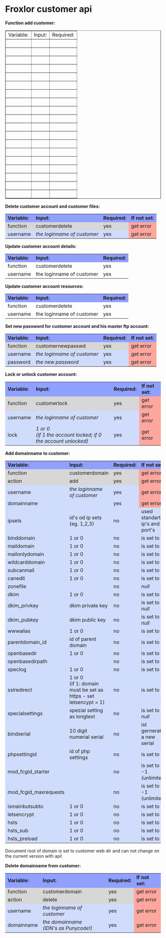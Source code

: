 <!doctype html>
<html>
<head>
<meta charset="utf-8">
<title>Froxlor Admin-API</title>
</head>

<body>
<h1>Froxlor customer api</h1>
<p><strong>Function add customer:</strong></p>
<table width="200" border="1">
  <tbody>
    <tr>
      <td>Variable:</td>
      <td>Input:</td>
      <td>Required:</td>
    </tr>
    <tr>
      <td>&nbsp;</td>
      <td>&nbsp;</td>
      <td>&nbsp;</td>
    </tr>
    <tr>
      <td>&nbsp;</td>
      <td>&nbsp;</td>
      <td>&nbsp;</td>
    </tr>
    <tr>
      <td>&nbsp;</td>
      <td>&nbsp;</td>
      <td>&nbsp;</td>
    </tr>
    <tr>
      <td>&nbsp;</td>
      <td>&nbsp;</td>
      <td>&nbsp;</td>
    </tr>
    <tr>
      <td>&nbsp;</td>
      <td>&nbsp;</td>
      <td>&nbsp;</td>
    </tr>
    <tr>
      <td>&nbsp;</td>
      <td>&nbsp;</td>
      <td>&nbsp;</td>
    </tr>
    <tr>
      <td>&nbsp;</td>
      <td>&nbsp;</td>
      <td>&nbsp;</td>
    </tr>
    <tr>
      <td>&nbsp;</td>
      <td>&nbsp;</td>
      <td>&nbsp;</td>
    </tr>
    <tr>
      <td>&nbsp;</td>
      <td>&nbsp;</td>
      <td>&nbsp;</td>
    </tr>
    <tr>
      <td>&nbsp;</td>
      <td>&nbsp;</td>
      <td>&nbsp;</td>
    </tr>
    <tr>
      <td>&nbsp;</td>
      <td>&nbsp;</td>
      <td>&nbsp;</td>
    </tr>
    <tr>
      <td>&nbsp;</td>
      <td>&nbsp;</td>
      <td>&nbsp;</td>
    </tr>
    <tr>
      <td>&nbsp;</td>
      <td>&nbsp;</td>
      <td>&nbsp;</td>
    </tr>
    <tr>
      <td>&nbsp;</td>
      <td>&nbsp;</td>
      <td>&nbsp;</td>
    </tr>
    <tr>
      <td>&nbsp;</td>
      <td>&nbsp;</td>
      <td>&nbsp;</td>
    </tr>
    <tr>
      <td>&nbsp;</td>
      <td>&nbsp;</td>
      <td>&nbsp;</td>
    </tr>
    <tr>
      <td>&nbsp;</td>
      <td>&nbsp;</td>
      <td>&nbsp;</td>
    </tr>
    <tr>
      <td>&nbsp;</td>
      <td>&nbsp;</td>
      <td>&nbsp;</td>
    </tr>
    <tr>
      <td>&nbsp;</td>
      <td>&nbsp;</td>
      <td>&nbsp;</td>
    </tr>
  </tbody>
</table>
<p><strong>Delete customer account and customer files:</strong><br>
</p>
<table width="90%">
  <tbody>
    <tr>
      <td bgcolor="#90A0FF"><strong>Variable:</strong></td>
      <td bgcolor="#90A0FF"><strong>Input:</strong></td>
      <td bgcolor="#90A0FF"><strong>Required:</strong></td>
      <td bgcolor="#90A0FF"><strong>If not set:</strong></td>
    </tr>
    <tr>
      <td bgcolor="#D7D7D7">function</td>
      <td bgcolor="#D7D7D7">customerdelete</td>
      <td bgcolor="#D7D7D7">yes</td>
      <td bgcolor="#FDA79E">get error</td>
    </tr>
    <tr>
      <td bgcolor="#D0DCFC">username</td>
      <td bgcolor="#D0DCFC"><em>the loginname of customer</em></td>
      <td bgcolor="#D0DCFC">yes</td>
      <td bgcolor="#FDA79E">get error</td>
    </tr>
  </tbody>
</table>
<p><strong>Update customer account details:</strong></p>
<table width="90%">
  <tbody>
    <tr>
      <td bgcolor="#90A0FF"><strong>Variable:</strong></td>
      <td bgcolor="#90A0FF"><strong>Input:</strong></td>
      <td bgcolor="#90A0FF"><strong>Required:</strong></td>
    </tr>
    <tr>
      <td>function</td>
      <td>customerdelete</td>
      <td>yes</td>
    </tr>
    <tr>
      <td>username</td>
      <td>the loginname of customer</td>
      <td>yes</td>
    </tr>
  </tbody>
</table>
<p><strong>Update customer account resources:</strong></p>
<table width="90%">
  <tbody>
    <tr>
      <td bgcolor="#90A0FF"><strong>Variable:</strong></td>
      <td bgcolor="#90A0FF"><strong>Input:</strong></td>
      <td bgcolor="#90A0FF"><strong>Required:</strong></td>
    </tr>
    <tr>
      <td>function</td>
      <td>customerdelete</td>
      <td>yes</td>
    </tr>
    <tr>
      <td>username</td>
      <td>the loginname of customer</td>
      <td>yes</td>
    </tr>
  </tbody>
</table>
<p><strong>Set new password for customer account and his master ftp account:</strong></p>
<table width="90%">
  <tbody>
    <tr>
      <td bgcolor="#90A0FF"><strong>Variable:</strong></td>
      <td bgcolor="#90A0FF"><strong>Input:</strong></td>
      <td bgcolor="#90A0FF"><strong>Required:</strong></td>
      <td bgcolor="#90A0FF"><strong>If not set:</strong></td>
    </tr>
    <tr>
      <td bgcolor="#D7D7D7">function</td>
      <td bgcolor="#D7D7D7">customernewpasswd</td>
      <td bgcolor="#D7D7D7">yes</td>
      <td bgcolor="#FDA79E">get error</td>
    </tr>
    <tr>
      <td bgcolor="#D0DCFC">username</td>
      <td bgcolor="#D0DCFC"><em>the loginname of customer</em></td>
      <td bgcolor="#D0DCFC">yes</td>
      <td bgcolor="#FDA79E">get error</td>
    </tr>
    <tr>
      <td bgcolor="#D0DCFC">password</td>
      <td bgcolor="#D0DCFC"><em>the new password</em></td>
      <td bgcolor="#D0DCFC">yes</td>
      <td bgcolor="#FDA79E">get error</td>
    </tr>
  </tbody>
</table>
<p><strong>Lock or unlock customer account:</strong></p>
<table width="90%">
  <tbody>
    <tr>
      <td bgcolor="#90A0FF"><strong>Variable:</strong></td>
      <td bgcolor="#90A0FF"><strong>Input:</strong></td>
      <td bgcolor="#90A0FF"><strong>Required:</strong></td>
      <td bgcolor="#90A0FF"><strong>If not set:</strong></td>
    </tr>
    <tr>
      <td bgcolor="#D7D7D7">function</td>
      <td bgcolor="#D7D7D7">customerlock</td>
      <td bgcolor="#D7D7D7">yes</td>
      <td bgcolor="#FDA79E">get error</td>
    </tr>
    <tr>
      <td bgcolor="#D0DCFC">username</td>
      <td bgcolor="#D0DCFC"><em>the loginname of customer</em></td>
      <td bgcolor="#D0DCFC">yes</td>
      <td bgcolor="#FDA79E">get error</td>
    </tr>
    <tr>
      <td bgcolor="#D0DCFC">lock</td>
      <td bgcolor="#D0DCFC"><em>1 or 0<br>
      (if 1 the account locked; if 0 the account unlocked)</em></td>
      <td bgcolor="#D0DCFC">yes</td>
      <td bgcolor="#FDA79E">get error</td>
    </tr>
  </tbody>
</table>
<p><strong>Add domainname to customer:</strong></p>
<table width="90%">
  <tbody>
    <tr>
      <td bgcolor="#90A0FF"><strong>Variable:</strong></td>
      <td bgcolor="#90A0FF"><strong>Input:</strong></td>
      <td bgcolor="#90A0FF"><strong>Required:</strong></td>
      <td bgcolor="#90A0FF"><strong>If not set:</strong></td>
    </tr>
    <tr>
      <td bgcolor="#D7D7D7">function</td>
      <td bgcolor="#D7D7D7">customerdomain</td>
      <td bgcolor="#D7D7D7">yes</td>
      <td bgcolor="#FDA79E">get error</td>
    </tr>
    <tr>
      <td bgcolor="#D7D7D7">action</td>
      <td bgcolor="#D7D7D7">add</td>
      <td bgcolor="#D7D7D7">yes</td>
      <td bgcolor="#FDA79E">get error</td>
    </tr>
    <tr>
      <td bgcolor="#D0DCFC">username</td>
      <td bgcolor="#D0DCFC"><em>the loginname of customer</em></td>
      <td bgcolor="#D0DCFC">yes</td>
      <td bgcolor="#FDA79E">get error</td>
    </tr>
    <tr>
      <td bgcolor="#D0DCFC">domainname</td>
      <td bgcolor="#D0DCFC">&nbsp;</td>
      <td bgcolor="#D0DCFC">yes</td>
      <td bgcolor="#FDA79E">get error</td>
    </tr>
    <tr>
      <td bgcolor="#D0DCFC">ipsets</td>
      <td bgcolor="#D0DCFC">id's od ip sets (eg. 1,2,3)</td>
      <td bgcolor="#D0DCFC">no</td>
      <td bgcolor="#D0DCFC">used standart ip's and port's</td>
    </tr>
    <tr>
      <td bgcolor="#D0DCFC">binddomain</td>
      <td bgcolor="#D0DCFC">1 or 0</td>
      <td bgcolor="#D0DCFC">no</td>
      <td bgcolor="#D0DCFC">is set to 1</td>
    </tr>
    <tr>
      <td bgcolor="#D0DCFC">maildomain</td>
      <td bgcolor="#D0DCFC">1 or 0</td>
      <td bgcolor="#D0DCFC">no</td>
      <td bgcolor="#D0DCFC">is set to 1</td>
    </tr>
    <tr>
      <td bgcolor="#D0DCFC">mailonlydomain</td>
      <td bgcolor="#D0DCFC">1 or 0</td>
      <td bgcolor="#D0DCFC">no</td>
      <td bgcolor="#D0DCFC">is set to 0</td>
    </tr>
    <tr>
      <td bgcolor="#D0DCFC">wildcarddomain</td>
      <td bgcolor="#D0DCFC">1 or 0</td>
      <td bgcolor="#D0DCFC">no</td>
      <td bgcolor="#D0DCFC">is set to 1</td>
    </tr>
    <tr>
      <td bgcolor="#D0DCFC">subcanmail</td>
      <td bgcolor="#D0DCFC">1 or 0</td>
      <td bgcolor="#D0DCFC">no</td>
      <td bgcolor="#D0DCFC">is set to 1</td>
    </tr>
    <tr>
      <td bgcolor="#D0DCFC">canedit</td>
      <td bgcolor="#D0DCFC">1 or 0</td>
      <td bgcolor="#D0DCFC">no</td>
      <td bgcolor="#D0DCFC">is set to 1</td>
    </tr>
    <tr>
      <td bgcolor="#D0DCFC">zonefile</td>
      <td bgcolor="#D0DCFC">&nbsp;</td>
      <td bgcolor="#D0DCFC">no</td>
      <td bgcolor="#D0DCFC"><em>null</em></td>
    </tr>
    <tr>
      <td bgcolor="#D0DCFC">dkim</td>
      <td bgcolor="#D0DCFC">1 or 0</td>
      <td bgcolor="#D0DCFC">no</td>
      <td bgcolor="#D0DCFC">is set to 0</td>
    </tr>
    <tr>
      <td bgcolor="#D0DCFC">dkim_privkey</td>
      <td bgcolor="#D0DCFC">dkim private key</td>
      <td bgcolor="#D0DCFC">no</td>
      <td bgcolor="#D0DCFC">is set to <em>null</em></td>
    </tr>
    <tr>
      <td bgcolor="#D0DCFC">dkim_pubkey</td>
      <td bgcolor="#D0DCFC">dkim public key</td>
      <td bgcolor="#D0DCFC">no</td>
      <td bgcolor="#D0DCFC">is set to <em>null</em></td>
    </tr>
    <tr>
      <td bgcolor="#D0DCFC">wwwalias</td>
      <td bgcolor="#D0DCFC">1 or 0</td>
      <td bgcolor="#D0DCFC">no</td>
      <td bgcolor="#D0DCFC">is set to 1</td>
    </tr>
    <tr>
      <td bgcolor="#D0DCFC">parentdomain_id</td>
      <td bgcolor="#D0DCFC">id of parent domain</td>
      <td bgcolor="#D0DCFC">no</td>
      <td bgcolor="#D0DCFC">is set to 0</td>
    </tr>
    <tr>
      <td bgcolor="#D0DCFC">openbasedir</td>
      <td bgcolor="#D0DCFC">1 or 0</td>
      <td bgcolor="#D0DCFC">no</td>
      <td bgcolor="#D0DCFC">is set to 1</td>
    </tr>
    <tr>
      <td bgcolor="#D0DCFC">openbasedirpath</td>
      <td bgcolor="#D0DCFC">&nbsp;</td>
      <td bgcolor="#D0DCFC">no</td>
      <td bgcolor="#D0DCFC">is set to 0</td>
    </tr>
    <tr>
      <td bgcolor="#D0DCFC">speclog</td>
      <td bgcolor="#D0DCFC">1 or 0</td>
      <td bgcolor="#D0DCFC">no</td>
      <td bgcolor="#D0DCFC">is set to 0</td>
    </tr>
    <tr>
      <td bgcolor="#D0DCFC">sslredirect</td>
      <td bgcolor="#D0DCFC">1 or 0<br>
        (if 1: domain must be set as https - set letsencypt = 1)</td>
      <td bgcolor="#D0DCFC">no</td>
      <td bgcolor="#D0DCFC">is set to 0</td>
    </tr>
    <tr>
      <td bgcolor="#D0DCFC">specialsettings</td>
      <td bgcolor="#D0DCFC">spezial setting as longtext</td>
      <td bgcolor="#D0DCFC">no</td>
      <td bgcolor="#D0DCFC">is set to <em>null</em></td>
    </tr>
    <tr>
      <td bgcolor="#D0DCFC">bindserial</td>
      <td bgcolor="#D0DCFC">10 digit numerial serial</td>
      <td bgcolor="#D0DCFC">no</td>
      <td bgcolor="#D0DCFC">ist gernerate a new serial</td>
    </tr>
    <tr>
      <td bgcolor="#D0DCFC">phpsettingid</td>
      <td bgcolor="#D0DCFC">id of php settings</td>
      <td bgcolor="#D0DCFC">no</td>
      <td bgcolor="#D0DCFC">is set to 1</td>
    </tr>
    <tr>
      <td bgcolor="#D0DCFC">mod_fcgid_starter</td>
      <td bgcolor="#D0DCFC">&nbsp;</td>
      <td bgcolor="#D0DCFC">no</td>
      <td bgcolor="#D0DCFC">is set to -1 (unlimited)</td>
    </tr>
    <tr>
      <td bgcolor="#D0DCFC">mod_fcgid_maxrequests</td>
      <td bgcolor="#D0DCFC">&nbsp;</td>
      <td bgcolor="#D0DCFC">no</td>
      <td bgcolor="#D0DCFC">is set to -1 (unlimited)</td>
    </tr>
    <tr>
      <td bgcolor="#D0DCFC">ismainbutsubto</td>
      <td bgcolor="#D0DCFC">1 or 0</td>
      <td bgcolor="#D0DCFC">no</td>
      <td bgcolor="#D0DCFC">is set to 0</td>
    </tr>
    <tr>
      <td bgcolor="#D0DCFC">letsencrypt</td>
      <td bgcolor="#D0DCFC">1 or 0</td>
      <td bgcolor="#D0DCFC">no</td>
      <td bgcolor="#D0DCFC">is set to 0</td>
    </tr>
    <tr>
      <td bgcolor="#D0DCFC">hsts</td>
      <td bgcolor="#D0DCFC">1 or 0</td>
      <td bgcolor="#D0DCFC">no</td>
      <td bgcolor="#D0DCFC">is set to 0</td>
    </tr>
    <tr>
      <td bgcolor="#D0DCFC">hsts_sub</td>
      <td bgcolor="#D0DCFC">1 or 0</td>
      <td bgcolor="#D0DCFC">no</td>
      <td bgcolor="#D0DCFC">is set to 0</td>
    </tr>
    <tr>
      <td bgcolor="#D0DCFC">hsts_preload</td>
      <td bgcolor="#D0DCFC">1 or 0</td>
      <td bgcolor="#D0DCFC">no</td>
      <td bgcolor="#D0DCFC">is set to 0</td>
    </tr>
  </tbody>
</table>
<p>Document root of domain is set to customer web dir and can  not change on the current version with api!</p>
<p><strong>Delete domainname from customer:</strong></p>
<table width="90%">
  <tbody>
    <tr>
      <td bgcolor="#90A0FF"><strong>Variable:</strong></td>
      <td bgcolor="#90A0FF"><strong>Input:</strong></td>
      <td bgcolor="#90A0FF"><strong>Required:</strong></td>
      <td bgcolor="#90A0FF"><strong>If not set:</strong></td>
    </tr>
    <tr>
      <td bgcolor="#D7D7D7">function</td>
      <td bgcolor="#D7D7D7">customerdomain</td>
      <td bgcolor="#D7D7D7">yes</td>
      <td bgcolor="#FDA79E">get error</td>
    </tr>
    <tr>
      <td bgcolor="#D7D7D7">action</td>
      <td bgcolor="#D7D7D7">delete</td>
      <td bgcolor="#D7D7D7">yes</td>
      <td bgcolor="#FDA79E">get error</td>
    </tr>
    <tr>
      <td bgcolor="#D0DCFC">username</td>
      <td bgcolor="#D0DCFC"><em>the loginname of customer</em></td>
      <td bgcolor="#D0DCFC">yes</td>
      <td bgcolor="#FDA79E">get error</td>
    </tr>
    <tr>
      <td bgcolor="#D0DCFC">domainname</td>
      <td bgcolor="#D0DCFC"><em>the domainname<br>
        (IDN's as Punycode!)
      </em></td>
      <td bgcolor="#D0DCFC">yes</td>
      <td bgcolor="#FDA79E">get error</td>
    </tr>
  </tbody>
</table>
<p></p>
</body>
</html>
